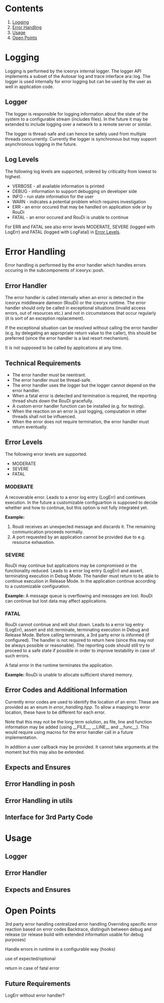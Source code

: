 # Contents
1. [Logging](#Logging)
2. [Error Handling](#Error-Handling)
3. [Usage](#Usage)
3. [Open Points](#Open-Points)


# Logging
Logging is performed by the iceoryx internal logger. The logger API implements a subset of the Autosar log and trace interface ara::log.
The logger is used internally for error logging but can be used by the user as well in application code.

## Logger
The logger is responsible for logging information about the state of the system to a configurable stream (includes files). 
In the future it may be extended to include logging over a network to a remote server or similar. 

The logger is thread-safe and can hence be safely used from multiple threads concurrently.
Currently the logger is synchronous but may support asynchronous logging in the future.

## Log Levels

The following log levels are supported, ordered by criticality from lowest to highest.

* VERBOSE - all available information is printed
* DEBUG - information to support debugging on developer side
* INFO - run state information for the user
* WARN - indicates a potential problem which requires investigation
* ERR - an error occured that may be handled on application side or by RouDi
* FATAL - an error occured and RouDi is unable to continue

For ERR and FATAL see also error levels MODERATE, SEVERE (logged with LogErr) and FATAL (logged with LogFatal) in [Error Levels](##Error-Levels).


# Error Handling
Error handling is performed by the error handler which handles errors occuring in the subcomponents of iceoryx::posh.

## Error Handler
The error handler is called internally when an error is detected in the iceoryx middleware dameon (RouDi) or the iceoryx runtime. The error handler should only be called in exceptional situations (invalid access errors, out of resources etc.) and not in circumstances that occur regularly (it is sort of an exception replacement).

If the exceptional situation can be resolved without calling the error handler (e.g. by delegating an appropriate return value to the caller), this should be preferred (since the error handler is a last resort mechanism).

It is not supposed to be called by applications at any time.

## Technical Requirements
* The error handler must be reentrant.
* The error handler must be thread-safe.
* The error handler uses the logger but the logger cannot depend on the error handler.
* When a fatal error is detected and termination is required, the reporting thread shuts down the RouDi gracefully.
* A custom error handler function can be installed (e.g. for testing).
* When the reaction on an error is just logging, computation in other threads shall not be influenced.
* When the error does not require termination, the error handler must return eventually.

## Error Levels
The following error levels are supported.

* MODERATE 
* SEVERE 
* FATAL 

### MODERATE
A recoverable error. Leads to a error log entry (LogErr) and continues execution. In the future a customizable configuartion is supposed to decide whether and how to continue, but this option is not fully integrated yet.

**Example:**
1) Roudi receives an unexpected message and discards it. The remaining communication proceeds normally.
2) A port requested by an application cannot be provided due to e.g. resource exhaustion.

### SEVERE
RouDi may continue but applications may be compromised or the functionality reduced. Leads to a error log entry (LogErr) and assert, terminating execution in Debug Mode. The handler must return to be able to continue execution in Release Mode. In the application continue according to a customizable configuration.

**Example:**
A message queue is overflowing and messages are lost. RouDi can continue but lost data may affect applications.


### FATAL
RouDi cannot continue and will shut down. Leads to a error log entry (LogErr), assert and std::terminate, terminating execution in Debug and Release Mode. 
Before calling terminate, a 3rd party error is informed (if configured).
The handler is not required to return here (since this may not be always possible or reasonable). The reporting code should still try to proceed to a safe state if possible in order to improve testability in case of such errors.

A fatal error in the runtime terminates the application.

**Example:**
RouDi is unable to allocate sufficient shared memory.

## Error Codes and Additional Information

Currently error codes are used to identify the location of an error. These are provided as an enum in *error_handling.hpp*. To allow a mapping to error location, these have to be different for each error.

Note that this may not be the long term solution, as file, line and function information may be added (using \_\_FILE\_\_, \_\_LINE\_\_ and \_\_func\_\_). This would require using macros for the error handler call in a future implementation.

In addition a user callback may be provided. It cannot take arguments at the moment but this may also be extended.



## Expects and Ensures


## Error Handling in posh


## Error Handling in utils


## Interface for 3rd Party Code


# Usage

## Logger


## Error Handler


## Expects and Ensures
 


# Open Points

3rd party error handling
centralized error handling
Overriding specific error reaction based on error codes
Backtrace, distinguih between debug and release (or release build with extended information usable for debug purposes)

Handle errors in runtime in a configurable way (hooks)

use of expected/optional

return in case of fatal error

## Future Requirements

LogErr without error handler?